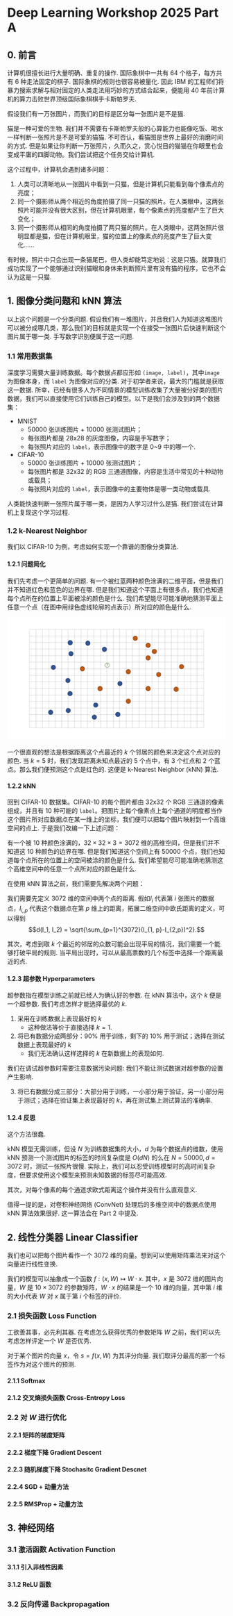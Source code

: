 # Deep Learning Workshop 2025 Part A

## 0. 前言

计算机很擅长进行大量明确、重复的操作. 国际象棋中一共有 64 个格子，每方共有 6 种走法固定的棋子. 国际象棋的规则也很容易被量化. 因此 IBM 的工程师们将暴力搜索求解与相对固定的人类走法用巧妙的方式结合起来，便能用 40 年前计算机的算力击败世界顶级国际象棋棋手卡斯帕罗夫. 

假设我们有一万张图片，而我们的目标是区分每一张图片是不是猫. 

猫是一种可爱的生物. 我们并不需要有卡斯帕罗夫般的心算能力也能像吃饭、喝水一样判断一张照片是不是可爱的猫猫. 不可否认，看猫图是世界上最好的消磨时间的方式. 但是如果让你判断一万张照片，久而久之，赏心悦目的猫猫在你眼里也会变成平庸的四脚动物。我们尝试把这个任务交给计算机. 

这个过程中，计算机会遇到诸多问题：

1. 人类可以清晰地从一张图片中看到一只猫，但是计算机只能看到每个像素点的亮度；
2. 同一个摄影师从两个相近的角度拍摄了同一只猫的照片。在人类眼中，这两张照片可能并没有很大区别，但在计算机眼里，每个像素点的亮度都产生了巨大变化；
3. 同一个摄影师从相同的角度拍摄了两只猫的照片。在人类眼中，这两张照片很明显都是猫，但在计算机眼里，猫的位置上的像素点的亮度产生了巨大变化……

有时候，照片中只会出现一条猫尾巴，但人类却能笃定地说：这是只猫。就算我们成功实现了一个能够通过识别猫眼和身体来判断照片里有没有猫的程序，它也不会认为这是一只猫. 

## 1. 图像分类问题和 kNN 算法

以上这个问题是一个分类问题. 假设我们有一堆图片，并且我们人为知道这堆图片可以被分成哪几类，那么我们的目标就是实现一个在接受一张图片后快速判断这个图片属于哪一类. 手写数字识别便属于这一问题. 

### 1.1 常用数据集

深度学习需要大量训练数据。每个数据点都应形如 `(image, label)`，其中`image` 为图像本身，而 `label` 为图像对应的分类. 对于初学者来说，最大的门槛就是获取这一数据. 所幸，已经有很多人为不同情景的模型训练收集了大量被分好类的图片数据，我们可以直接使用它们训练自己的模型。以下是我们会涉及到的两个数据集：

- MNIST
    - 50000 张训练图片 + 10000 张测试图片；
    - 每张图片都是 28x28 的灰度图像，内容是手写数字；
    - 每张照片对应的 `label`，表示图像中的数字是 0~9 中的哪一个.
- CIFAR-10
    - 50000 张训练图片 + 10000 张测试图片；
    - 每张图片都是 32x32 的 RGB 三通道图像，内容是生活中常见的十种动物或载具；
    - 每张照片对应的 `label`，表示图像中的主要物体是哪一类动物或载具.

人类能快速判断一张照片属于哪一类，是因为人学习过什么是猫. 我们尝试在计算机上复现这个学习过程. 

### 1.2 k-Nearest Neighbor

我们以 CIFAR-10 为例，考虑如何实现一个靠谱的图像分类算法. 

#### 1.2.1 问题简化

我们先考虑一个更简单的问题. 有一个被红蓝两种颜色涂满的二维平面，但是我们并不知道红色和蓝色的边界在哪. 但是我们知道这个平面上有很多点，我们也知道每个点所在的位置上平面被涂的颜色是什么. 我们希望能尽可能准确地猜测平面上任意一个点（在图中用绿色虚线轮廓的点表示）所对应的颜色是什么. 

![](../img/Part1/1_2_1.png)

一个很直观的想法是根据距离这个点最近的 $k$ 个邻居的颜色来决定这个点对应的颜色. 当 $k=5$ 时，我们发现距离未知点最近的 $5$ 个点中，有 $3$ 个红点和 $2$ 个蓝点。那么我们便预测这个点是红色的. 这便是 k-Nearest Neighbor (kNN) 算法.

#### 1.2.2 kNN

回到 CIFAR-10 数据集。CIFAR-10 的每个图片都由 32x32 个 RGB 三通道的像素组成，并且有 10 种可能的 `label`。把图片上每个像素点上每个通道的明度都当作这个图片所对应数据点在某一维上的坐标，我们便可以把每个图片映射到一个高维空间的点上. 于是我们改编一下上述问题：

有一个被 $10$ 种颜色涂满的，$32\times32\times3=3072$ 维的高维空间，但是我们并不知道这 $10$ 种颜色的边界在哪. 但是我们知道这个空间上有 $50000$ 个点，我们也知道每个点所在的位置上的空间被涂的颜色是什么. 我们希望能尽可能准确地猜测这个高维空间中的任意一个点所对应的颜色是什么. 

在使用 kNN 算法之前，我们需要先解决两个问题：

我们需要先定义 $3072$ 维的空间中两个点的距离. 假如$I_i$ 代表第 $i$ 张图片的数据点，$I_{i,p}$ 代表这个数据点在第 $p$ 维上的距离，拓展二维空间中欧氏距离的定义，可以得到
$$d(I_1, I_2) = \sqrt{\sum_{p=1}^{3072}(I_{1, p}-I_{2,p})^2}.$$

其次，考虑到取 $k$ 个最近的邻居的众数可能会出现平局的情况，我们需要一个能够打破平局的规则. 当平局出现时，可以从最高票数的几个标签中选择一个距离最近的点.

#### 1.2.3 超参数 Hyperparameters

超参数指在模型训练之前就已经人为确认好的参数. 在 kNN 算法中，这个 $k$ 便是一个超参数. 我们考虑怎样才能选择最优的 $k$.

1. 采用在训练数据上表现最好的 $k$
    - 这种做法等价于直接选择 $k=1$. 
2. 将已有数据分成两部分：90% 用于训练，剩下的 10% 用于测试；选择在测试数据上表现最好的 $k$
    - 我们无法确认这样选择的 $k$ 在新数据上的表现如何.

我们在调试超参数时需要注意数据污染问题: 我们不能让测试数据对超参数的设置产生影响.

3. 将已有数据分成三部分：大部分用于训练，一小部分用于验证，另一小部分用于测试；选择在验证集上表现最好的 $k$，再在测试集上测试算法的准确率.

#### 1.2.4 反思

这个方法很蠢.

kNN 模型无需训练，但设 $N$ 为训练数据集的大小，$d$ 为每个数据点的维数，使用 kNN 预测一个测试图片的标签的时间复杂度是 $O(dN)$ 的么在 $N=50000, d=3072$ 时，测试一张照片很慢. 实际上，我们可以忍受训练模型时的高时间复杂度，但要求使用这个模型来预测未知数据的标签尽可能高效.

其次，对每个像素的每个通道求欧式距离这个操作并没有什么直观意义.

值得一提的是，对卷积神经网络 (ConvNet) 处理后的多维空间中的数据点使用 kNN 算法效果很好. 这一算法会在 Part 2 中提及.

## 2. 线性分类器 Linear Classifier

我们也可以把每个图片看作一个 $3072$ 维的向量。想到可以使用矩阵乘法来对这个向量进行线性变换.

我们的模型可以抽象成一个函数 $f: (x,W)\mapsto W\cdot x$. 其中，$x$ 是 $3072$ 维的图片向量，$W$ 是 $10\times3072$ 的参数矩阵，$W\cdot x$ 的结果是一个 $10$ 维的向量，其中第 $i$ 维的大小代表 $W$ 对 $x$ 属于第 $i$ 个标签的评价. 

### 2.1 损失函数 Loss Function

工欲善其事，必先利其器. 在考虑怎么获得优秀的参数矩阵 $W$ 之前，我们可以先考虑怎样评定一个 $W$ 是否优秀. 

对于某个图片的向量 $x$，令 $s=f(x,W)$ 为其评分向量. 我们取评分最高的那一个标签作为对这个图片的预测. 

#### 2.1.1 Softmax

#### 2.1.2 交叉熵损失函数 Cross-Entropy Loss

### 2.2 对 $W$ 进行优化

#### 2.2.1 矩阵的梯度矩阵

#### 2.2.2 梯度下降 Gradient Descent

#### 2.2.3 随机梯度下降 Stochasitc Gradient Descnet

#### 2.2.4 SGD + 动量方法

#### 2.2.5 RMSProp + 动量方法

## 3. 神经网络

### 3.1 激活函数 Activation Function

#### 3.1.1 引入非线性因素

#### 3.1.2 ReLU 函数

### 3.2 反向传递 Backpropagation